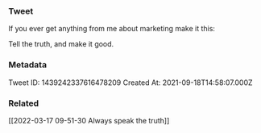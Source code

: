 ### Tweet
If you ever get anything from me about marketing make it this:

Tell the truth, and make it good.

### Metadata
Tweet ID: 1439242337616478209
Created At: 2021-09-18T14:58:07.000Z

### Related
[[2022-03-17 09-51-30 Always speak the truth]]

